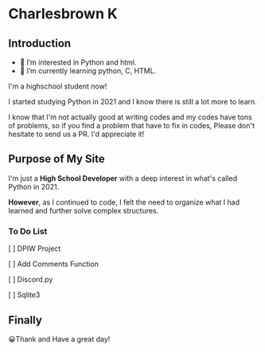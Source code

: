 # Charlesbrown K
## Introduction
- 👀 I’m interested in Python and html.
- 🌱 I’m currently learning python, C, HTML.

I'm a highschool student now!

I started studying Python in 2021 and I know there is still a lot more to learn.

I know that I'm not actually good at writing codes and my codes have tons of problems, so if you find a problem that have to fix in codes, Please don't hesitate to send us a PR. I'd appreciate it!

## Purpose of My Site
I'm just a **High School Developer** with a deep interest in what's called Python in 2021.

**However**, as I continued to code, I felt the need to organize what I had learned and further solve complex structures.

### To Do List
  [ ] DPIW Project

  [ ] Add Comments Function

  [ ] Discord.py

  [ ] Sqlite3

## Finally

😀Thank and Have a great day!
